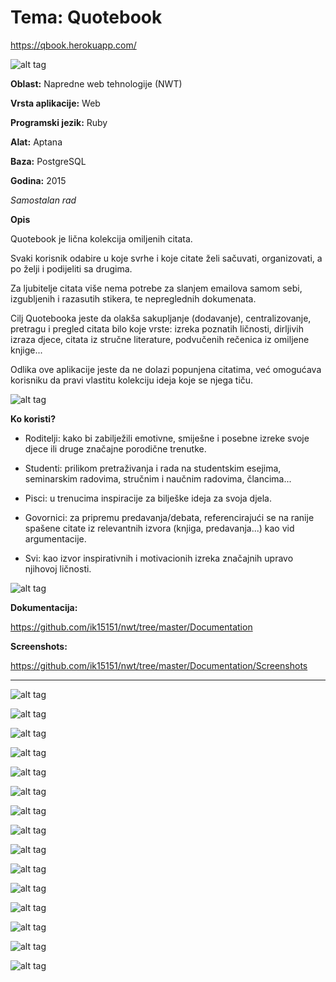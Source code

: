 # **Tema:** Quotebook 
https://qbook.herokuapp.com/

![alt tag](http://i.imgur.com/oNi7UWP.png)

**Oblast:** Napredne web tehnologije (NWT)

**Vrsta aplikacije:** Web

**Programski jezik:** Ruby

**Alat:** Aptana

**Baza:** PostgreSQL

**Godina:** 2015

*Samostalan rad*

**Opis**

Quotebook je lična kolekcija omiljenih citata.

Svaki korisnik odabire u koje svrhe i koje citate želi sačuvati, organizovati, a po želji i podijeliti sa drugima.

Za ljubitelje citata više nema potrebe za slanjem emailova samom sebi, izgubljenih i razasutih stikera, te nepreglednih dokumenata.

Cilj Quotebooka jeste da olakša sakupljanje (dodavanje), centralizovanje, pretragu i pregled citata bilo koje vrste: izreka poznatih ličnosti, dirljivih izraza djece, citata iz stručne literature, podvučenih rečenica iz omiljene knjige...

Odlika ove aplikacije jeste da ne dolazi popunjena citatima, već omogućava korisniku da pravi vlastitu kolekciju ideja koje se njega tiču.

![alt tag](http://i.imgur.com/rdjXjxH.png)


**Ko koristi?**

- Roditelji: kako bi zabilježili emotivne, smiješne i posebne izreke svoje djece ili druge značajne porodične trenutke.

- Studenti: prilikom pretraživanja i rada na studentskim esejima, seminarskim radovima, stručnim i naučnim radovima, člancima...

- Pisci: u trenucima inspiracije za bilješke ideja za svoja djela.

- Govornici: za pripremu predavanja/debata, referencirajući se na ranije spašene citate iz relevantnih izvora (knjiga, predavanja...) kao vid argumentacije.

- Svi: kao izvor inspirativnih i motivacionih izreka značajnih upravo njihovoj ličnosti.

![alt tag](http://i.imgur.com/qxHMfBA.png)

**Dokumentacija:**

https://github.com/ik15151/nwt/tree/master/Documentation

**Screenshots:**

https://github.com/ik15151/nwt/tree/master/Documentation/Screenshots

---

![alt tag](http://i.imgur.com/Ckc13hN.png)

![alt tag](http://i.imgur.com/qrllO2w.png)

![alt tag](http://i.imgur.com/mYpqgQD.png)

![alt tag](http://i.imgur.com/h6P9ltX.png)

![alt tag](http://i.imgur.com/67bhtVV.png)

![alt tag](http://i.imgur.com/2fcaFQB.png)

![alt tag](http://i.imgur.com/OHEjNOh.png)

![alt tag](http://i.imgur.com/887JX3Y.png)

![alt tag](http://i.imgur.com/Ss3q5AY.png)

![alt tag](http://i.imgur.com/jQ014lr.png)

![alt tag](http://i.imgur.com/KmguVdF.png)

![alt tag](http://i.imgur.com/hgEHmmt.png)

![alt tag](http://i.imgur.com/5LzpaIk.png)

![alt tag](http://i.imgur.com/k8T0mH4.png)

![alt tag](http://i.imgur.com/MVUa2vm.png)

